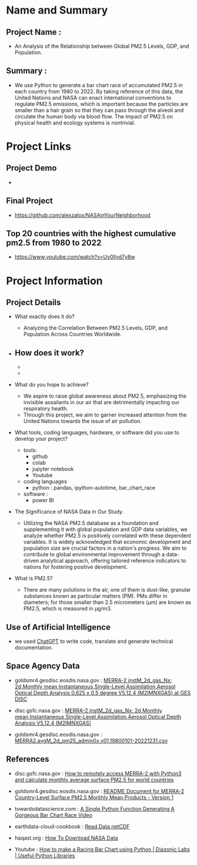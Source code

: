# Name and Summary
## Project Name :
- An Analysis of the Relationship between Global PM2.5 Levels, GDP, and Population.

## Summary :
- We use Python to generate a bar chart race of accumulated PM2.5 in each country from 1980 to 2022. By taking reference of this data, the United Nations and NASA can enact international conventions to regulate PM2.5 emissions, which is important because the particles are smaller than a hair grain so that they can pass through the alveoli and circulate the human body via blood flow. The impact of PM2.5 on physical health and ecology systems is nontrivial.

# Project Links
## Project Demo
- 
## Final Project
- https://github.com/alexzalox/NASAinYourNeighborhood

## Top 20 countries with the highest cumulative pm2.5 from 1980 to 2022
- https://www.youtube.com/watch?v=Uv0lIyd7y8w

# Project Information
## Project Details
- What exactly does it do? 
    - Analyzing the Correlation Between PM2.5 Levels, GDP, and Population Across Countries Worldwide.
- How does it work?
    -  
    -
    - 
- What do you hope to achieve? 
    - We aspire to raise global awareness about PM2.5, emphasizing the invisible assailants in our air that are detrimentally impacting our respiratory health.
    - Through this project, we aim to garner increased attention from the United Nations towards the issue of air pollution.

- What tools, coding languages, hardware, or software did you use to develop your project?
    - tools:
        - github
        - colab
        - jupyter notebook
        - Youtube
    - coding languages
        - python : pandas, ipython-autotime, bar_chart_race
    - software :
        - power BI


- The Significance of NASA Data in Our Study.
    - Utilizing the NASA PM2.5 database as a foundation and supplementing it with global population and GDP data variables, we analyze whether PM2.5 is positively correlated with these dependent variables. It is widely acknowledged that economic development and population size are crucial factors in a nation's progress. We aim to contribute to global environmental improvement through a data-driven analytical approach, offering tailored reference indicators to nations for fostering positive development.

- What is PM2.5?
    - There are many polutions in the air, one of them is dust-like, granular substances known as particular matters (PM). PMs differ in diameters; for those smaller than 2.5 micrometers (μm) are known as PM2.5, which is measured in μg/m3.


## Use of Artificial Intelligence
- we used [ChatGPT](https://chat.openai.com/) to write code, translate and generate technical documentation.

## Space Agency Data
- goldsmr4.gesdisc.eosdis.nasa.gov : [MERRA-2 instM_2d_gas_Nx: 2d,Monthly mean,Instantaneous,Single-Level,Assimilation,Aerosol Optical Depth Analysis 0.625 x 0.5 degree V5.12.4 (M2IMNXGAS) at GES DISC](https://search.earthdata.nasa.gov/search/granules?p=C1276812824-GES_DISC&pg[0][v]=f&pg[0][gsk]=-start_date&q=M2IMNXGAS&tl=1696671844.396!3!!)

- disc.gsfc.nasa.gov : [MERRA-2 instM_2d_gas_Nx: 2d,Monthly mean,Instantaneous,Single-Level,Assimilation,Aerosol Optical Depth Analysis V5.12.4 (M2IMNXGAS)](https://disc.gsfc.nasa.gov/datasets/M2IMNXGAS_5.12.4/summary)

- goldsmr4.gesdisc.eosdis.nasa.gov : [MERRA2.avgM_2d_pm25_admin0x.v01.19800101-20221231.csv](https://goldsmr4.gesdisc.eosdis.nasa.gov/data/MERRA2_CLIM/M2_TMAX_PM25.1/1980/MERRA2.avgM_2d_pm25_admin0x.v01.19800101-20221231.csv)


## References
- disc.gsfc.nasa.gov : [How to remotely access MERRA-2 with Python3 and calculate monthly average surface PM2.5 for world countries](https://disc.gsfc.nasa.gov/information/howto?title=How%20to%20remotely%20access%20MERRA-2%20with%20Python3%20and%20calculate%20monthly%20average%20surface%20PM2.5%20for%20world%20countries)


- goldsmr4.gesdisc.eosdis.nasa.gov : [README Document for
MERRA-2 Country-Level Surface PM2.5
Monthly Mean Products - Version 1](https://goldsmr4.gesdisc.eosdis.nasa.gov/data/MERRA2_CLIM/M2_TMAX_PM25.1/doc/README_M2PM25.pdf)

- towardsdatascience.com : [A Single Python Function Generating A Gorgeous Bar Chart Race Video](https://towardsdatascience.com/a-single-python-function-generating-a-gorgeous-bar-chart-race-video-dd6410b8aed)

- earthdata-cloud-cookbook : [Read Data
netCDF](https://nasa-openscapes.github.io/earthdata-cloud-cookbook/how-tos/read_data.html)

- haqast.org : [How To Download NASA Data](https://haqast.org/wp-content/uploads/sites/91/2018/01/How-To-Download-NASA-Data-Tutorial2.pdf)

- Youtube : [How to make a Racing Bar Chart using Python | Diazonic Labs | Useful Python Libraries](https://www.youtube.com/watch?v=HrhPnFS25OU)